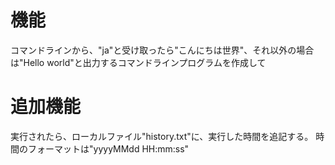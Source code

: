 # 機能

コマンドラインから、"ja"と受け取ったら"こんにちは世界"、それ以外の場合は"Hello world"と出力するコマンドラインプログラムを作成して

# 追加機能

実行されたら、ローカルファイル"history.txt"に、実行した時間を追記する。
時間のフォーマットは"yyyyMMdd HH:mm:ss"


